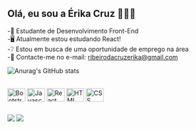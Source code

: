 ## Olá, eu sou a Érika Cruz 🙋🏻‍♀️

-📖   Estudante de Desenvolvimento Front-End  
-🖥️   Atualmente estou estudando React!  
-❔    Estou em busca de uma oportunidade de emprego na área  
-📧   Contacte-me no e-mail: ribeirodacruzerika@gmail.com  


![Anurag's GitHub stats](https://github-readme-stats.vercel.app/api?username=ErikaCruz96&hide=contribs,prs&show_icons=true&theme=neon)

<div style="display: inline_block"><br>
  <img align="center" alt="Bootstrap" height="30" width="40" src="https://cdn.jsdelivr.net/gh/devicons/devicon@latest/icons/bootstrap/bootstrap-original.svg">
  <img align="center" alt="Javascript" height="30" width="40" src="https://cdn.jsdelivr.net/gh/devicons/devicon@latest/icons/javascript/javascript-original.svg">
  <img align="center" alt="React" height="30" width="40" src="https://cdn.jsdelivr.net/gh/devicons/devicon@latest/icons/react/react-original.svg">
  <img align="center" alt="HTML" height="30" width="40" src="https://cdn.jsdelivr.net/gh/devicons/devicon@latest/icons/html5/html5-original.svg">
  <img align="center" alt="CSS" height="30" width="40" src="https://cdn.jsdelivr.net/gh/devicons/devicon@latest/icons/css3/css3-original.svg">
</div>
  
  ##
<div> 
  <a href = "mailto:ribeirodacruzerika@gmail.com"><img src="https://img.shields.io/badge/-Gmail-%23333?style=for-the-badge&logo=gmail&logoColor=white" target="_blank"></a>
  <a href="https://www.linkedin.com/in/%C3%A9rika-henrichs-ribeiro-da-cruz-7a97a9344/" target="_blank"><img src="https://img.shields.io/badge/-LinkedIn-%230077B5?style=for-the-badge&logo=linkedin&logoColor=white" target="_blank"></a> 
</div>

